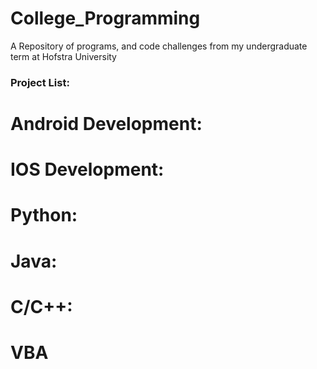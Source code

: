 # College_Programming
A Repository of programs, and code challenges from my undergraduate term at Hofstra University 

### Project List: 

# Android Development:

# IOS Development:

# Python: 

# Java: 

# C/C++:

# VBA

